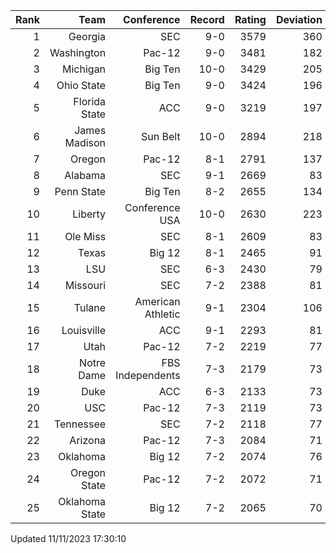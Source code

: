 | Rank  | Team                 | Conference           | Record   | Rating | Deviation |
| ---:  | ---:                 | ---:                 | ---:     | ---:   | ---:      |
| 1     | Georgia              | SEC                  | 9-0      | 3579   | 360       |
| 2     | Washington           | Pac-12               | 9-0      | 3481   | 182       |
| 3     | Michigan             | Big Ten              | 10-0     | 3429   | 205       |
| 4     | Ohio State           | Big Ten              | 9-0      | 3424   | 196       |
| 5     | Florida State        | ACC                  | 9-0      | 3219   | 197       |
| 6     | James Madison        | Sun Belt             | 10-0     | 2894   | 218       |
| 7     | Oregon               | Pac-12               | 8-1      | 2791   | 137       |
| 8     | Alabama              | SEC                  | 9-1      | 2669   | 83        |
| 9     | Penn State           | Big Ten              | 8-2      | 2655   | 134       |
| 10    | Liberty              | Conference USA       | 10-0     | 2630   | 223       |
| 11    | Ole Miss             | SEC                  | 8-1      | 2609   | 83        |
| 12    | Texas                | Big 12               | 8-1      | 2465   | 91        |
| 13    | LSU                  | SEC                  | 6-3      | 2430   | 79        |
| 14    | Missouri             | SEC                  | 7-2      | 2388   | 81        |
| 15    | Tulane               | American Athletic    | 9-1      | 2304   | 106       |
| 16    | Louisville           | ACC                  | 9-1      | 2293   | 81        |
| 17    | Utah                 | Pac-12               | 7-2      | 2219   | 77        |
| 18    | Notre Dame           | FBS Independents     | 7-3      | 2179   | 73        |
| 19    | Duke                 | ACC                  | 6-3      | 2133   | 73        |
| 20    | USC                  | Pac-12               | 7-3      | 2119   | 73        |
| 21    | Tennessee            | SEC                  | 7-2      | 2118   | 77        |
| 22    | Arizona              | Pac-12               | 7-3      | 2084   | 71        |
| 23    | Oklahoma             | Big 12               | 7-2      | 2074   | 76        |
| 24    | Oregon State         | Pac-12               | 7-2      | 2072   | 71        |
| 25    | Oklahoma State       | Big 12               | 7-2      | 2065   | 70        |

Updated 11/11/2023 17:30:10
